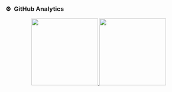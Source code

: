 <!-- <img alt="Night Coding" src="./Night-Coding.gif" align="right"/> -->
### ⚙️ &nbsp;GitHub Analytics

<p align="center">
<a href="https://github.com/Jamt1n">
  <img height="180em" src="https://github-readme-stats-eight-theta.vercel.app/api?username=Jamt1n&show_icons=true&theme=algolia&include_all_commits=true&count_private=true"/>
  <img height="180em" src="https://github-readme-stats-eight-theta.vercel.app/api/top-langs/?username=Jamt1n&layout=compact&langs_count=8&theme=algolia"/>
</a>
</p>
